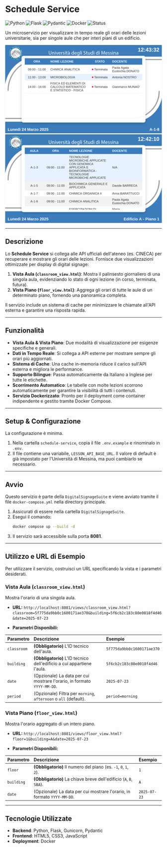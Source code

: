 # Schedule Service

![Python](https://img.shields.io/badge/Python-3.11-blue.svg)
![Flask](https://img.shields.io/badge/Flask-2.3-black?logo=flask)
![Pydantic](https://img.shields.io/badge/Pydantic-v2-blue)
![Docker](https://img.shields.io/badge/Docker-Ready-blue?logo=docker)
![Status](https://img.shields.io/badge/Status-Production-brightgreen)

Un microservizio per visualizzare in tempo reale gli orari delle lezioni universitarie, sia per singole aule che per interi piani di un edificio.

![Showcase del Servizio Classroom](https://github.com/Mantineo-Massimo/DigitalSignageSuite/blob/master/docs/schedule-classroom-showcase.png?raw=true)
![Showcase del Servizio Floor](https://github.com/Mantineo-Massimo/DigitalSignageSuite/blob/master/docs/schedule-floor-showcase.png?raw=true)

---

## Descrizione

Lo **Schedule Service** si collega alle API ufficiali dell'ateneo (es. CINECA) per recuperare e mostrare gli orari delle lezioni. Fornisce due visualizzazioni ottimizzate per display di digital signage:

1.  **Vista Aula (`classroom_view.html`)**: Mostra il palinsesto giornaliero di una singola aula, evidenziando lo stato di ogni lezione (in corso, terminata, futura).
2.  **Vista Piano (`floor_view.html`)**: Aggrega gli orari di tutte le aule di un determinato piano, fornendo una panoramica completa.

Il servizio include un sistema di cache per minimizzare le chiamate all'API esterna e garantire una risposta rapida.

---

## Funzionalità

* **Vista Aula & Vista Piano**: Due modalità di visualizzazione per esigenze specifiche e generali.
* **Dati in Tempo Reale**: Si collega a API esterne per mostrare sempre gli orari più aggiornati.
* **Sistema di Cache**: Una cache in-memoria riduce il carico sull'API esterna e migliora le performance.
* **Supporto Bilingue**: Passa automaticamente da Italiano a Inglese per tutte le etichette.
* **Scorrimento Automatico**: Le tabelle con molte lezioni scorrono automaticamente per garantire la visibilità di tutti i contenuti.
* **Servizio Dockerizzato**: Pronto per il deployment come container indipendente e gestito tramite Docker Compose.

---

## Setup & Configurazione

La configurazione è minima.
1.  Nella cartella `schedule-service`, copia il file `.env.example` e rinominalo in `.env`.
2.  Il file contiene una variabile, `LESSON_API_BASE_URL`. Il valore di default è già impostato per l'Università di Messina, ma puoi cambiarlo se necessario.

---

## Avvio

Questo servizio è parte della `DigitalSignageSuite` e viene avviato tramite il file `docker-compose.yml` nella directory principale.

1.  Assicurati di essere nella cartella `DigitalSignageSuite`.
2.  Esegui il comando:
    ```bash
    docker compose up --build -d
    ```
3.  Il servizio sarà accessibile sulla porta **8081**.

---

## Utilizzo e URL di Esempio

Per utilizzare il servizio, costruisci un URL specificando la vista e i parametri desiderati.

### Vista Aula (`classroom_view.html`)

Mostra l'orario di una singola aula.

* **URL:** `http://localhost:8081/views/classroom_view.html?classroom=5f775da9bb0c1600171ae370&building=5f6cb2c183c80e0018f4d46&date=2025-07-23`

* **Parametri Disponibili:**

| Parametro     | Descrizione                                                               | Esempio                          |
| :------------ | :------------------------------------------------------------------------ | :------------------------------- |
| `classroom`   | **(Obbligatorio)** L'ID tecnico dell'aula.                                | `5f775da9bb0c1600171ae370`       |
| `building`    | **(Obbligatorio)** L'ID tecnico dell'edificio a cui appartiene l'aula.    | `5f6cb2c183c80e0018f4d46`       |
| `date`        | (Opzionale) La data per cui mostrare l'orario, in formato `YYYY-MM-DD`.   | `2025-07-23`                     |
| `period`      | (Opzionale) Filtra per `morning`, `afternoon` o `all` (default).          | `period=morning`                 |

### Vista Piano (`floor_view.html`)

Mostra l'orario aggregato di un intero piano.

* **URL:** `http://localhost:8081/views/floor_view.html?floor=1&building=A&date=2025-07-23`

* **Parametri Disponibili:**

| Parametro  | Descrizione                                                              | Esempio             |
| :--------- | :----------------------------------------------------------------------- | :------------------ |
| `floor`    | **(Obbligatorio)** Il numero del piano (es. `-1`, `0`, `1`, `2`).          | `1`                 |
| `building` | **(Obbligatorio)** La chiave breve dell'edificio (`A`, `B`, `SBA`).       | `A`                 |
| `date`     | (Opzionale) La data per cui mostrare l'orario, in formato `YYYY-MM-DD`.  | `2025-07-23`        |

---

## Tecnologie Utilizzate

* **Backend**: Python, Flask, Gunicorn, Pydantic
* **Frontend**: HTML5, CSS3, JavaScript
* **Deployment**: Docker